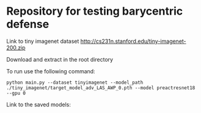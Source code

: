 # Repository for testing barycentric defense
Link to tiny imagenet dataset http://cs231n.stanford.edu/tiny-imagenet-200.zip

Download and extract in the root directory

To run use the following command:

`python main.py --dataset tinyimagenet --model_path ./tiny_imagenet/target_model_adv_LAS_AWP_0.pth --model preactresnet18 --gpu 0`

Link to the saved models: